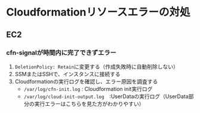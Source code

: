 # Cloudformationリソースエラーの対処

## EC2
### cfn-signalが時間内に完了できずエラー

1. `DeletionPolicy: Retain`に変更する（作成失敗時に自動削除しない）
2. SSMまたはSSHで、インスタンスに接続する
3. Cloudformationの実行ログを確認し、エラー原因を調査する
   - `/var/log/cfn-init.log` : Cloudformation init実行ログ
   - `/var/log/cloud-init-output.log`　:UserDataの実行ログ（UserData部分の実行エラーはこちらを見た方がわかりやすい）
